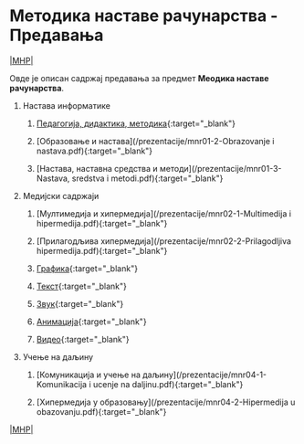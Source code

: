 # Методика наставе рачунарства - Предавања  

[|МНР|](../README.md)

Овде је описан садржај предавања за предмет **Меодика наставе рачунарства**.

1. Настава информатике

    1. [Педагогија, дидактика, методика](/prezentacije/mnr01-1-Pedagogija-didaktika-metodika.pdf){:target="_blank"}

    1. [Образовање и настава](/prezentacije/mnr01-2-Obrazovanje i nastava.pdf){:target="_blank"}

    1. [Настава, наставна средства и методи](/prezentacije/mnr01-3-Nastava, sredstva i metodi.pdf){:target="_blank"}

1. Медијски садржаји

    1. [Мултимедија и хипермедија](/prezentacije/mnr02-1-Multimedija i hipermedija.pdf){:target="_blank"}

    1. [Прилагодљива хипермедија](/prezentacije/mnr02-2-Prilagodljiva hipermedija.pdf){:target="_blank"}

    1. [Графика](/prezentacije/mnr03-1-Grafika.pdf){:target="_blank"}

    1. [Текст](/prezentacije/mnr03-2-Tekst.pdf){:target="_blank"}

    1. [Звук](/prezentacije/mnr03-3-Zvuk.pdf){:target="_blank"}

    1. [Анимација](/prezentacije/mnr03-4-Animacija.pdf){:target="_blank"}

    1. [Видео](/prezentacije/mnr03-5-Video.pdf){:target="_blank"}

1. Учење на даљину

    1. [Комуникација и учење на даљину](/prezentacije/mnr04-1-Komunikacija i ucenje na daljinu.pdf){:target="_blank"}

    1. [Хипермедија у образовању](/prezentacije/mnr04-2-Hipermedija u obazovanju.pdf){:target="_blank"}

[|МНР|](../README.md)